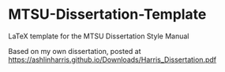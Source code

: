 # MTSU-Dissertation-Template
LaTeX template for the MTSU Dissertation Style Manual

Based on my own dissertation, posted at https://ashlinharris.github.io/Downloads/Harris_Dissertation.pdf
